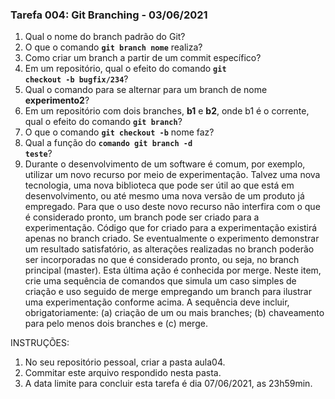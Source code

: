 ### Tarefa 004: Git Branching - 03/06/2021

1. Qual o nome do branch padrão do Git?
2. O que o comando **<code>git branch nome</code>** realiza?
3. Como criar um branch a partir de um commit específico?
4. Em um repositório, qual o efeito do comando **<code>git checkout -b bugfix/234</code>**?
5. Qual o comando para se alternar para um branch de nome **experimento2**?
6. Em um repositório com dois branches, **b1** e **b2**, onde b1 é o corrente, qual o efeito do comando **<code>git branch</code>**?
7. O que o comando **<code>git checkout -b</code>** nome faz?
8. Qual a função do <code>**comando git branch -d teste</code>**?
9. Durante o desenvolvimento de um software é comum, por exemplo, utilizar um novo recurso por meio de experimentação. Talvez uma nova tecnologia, uma nova biblioteca que pode ser útil ao que está em desenvolvimento, ou até mesmo uma nova versão de um produto já empregado. Para que o uso deste novo recurso não interfira com o que é considerado pronto, um branch pode ser criado para a experimentação. Código que for criado para a experimentação existirá apenas no branch criado. Se eventualmente o experimento demonstrar um resultado satisfatório, as alterações realizadas no branch poderão ser incorporadas no que é considerado pronto, ou seja, no branch principal (master). Esta última ação é conhecida por merge. Neste item, crie uma sequência de comandos que simula um caso simples de criação e uso seguido de merge empregando um branch para ilustrar uma experimentação conforme acima. A sequência deve incluir, obrigatoriamente: (a) criação de um ou mais branches; (b) chaveamento para pelo menos dois branches e (c) merge.

INSTRUÇÕES:

1. No seu repositório pessoal, criar a pasta aula04.
2. Commitar este arquivo respondido nesta pasta.
3. A data limite para concluir esta tarefa é dia 07/06/2021, as 23h59min.

</DIV/>
